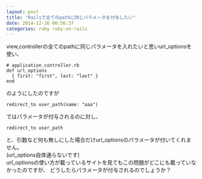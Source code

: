 ```yaml
---
layout: post
title: "Railsで全てのpathに同じパラメータを付与したい"
date: 2014-12-26 06:56:37
categories: ruby ruby-on-rails
---
```

<p>view,controllerの全てのpathに同じパラメータを入れたいと思いurl_optionsを使い、</p>

<pre><code># application_controller.rb
def url_options
  { first: "first", last: "last" }
end
</code></pre>

<p>のようにしたのですが</p>

<pre><code>redirect_to user_path(name: "aaa")
</code></pre>

<p>ではパラメータが付与されるのに対し、  </p>

<pre><code>redirect_to user_path
</code></pre>

<p>と、引数など何も無しにした場合だけurl_optionsのパラメータが付いてくれません。<br>
(url_options自体通らないです)<br>
url_optionsの使い方が載っているサイトを見てもこの問題がどこにも載っていなかったのですが、
どうしたらパラメータが付与されるのでしょうか？</p>
